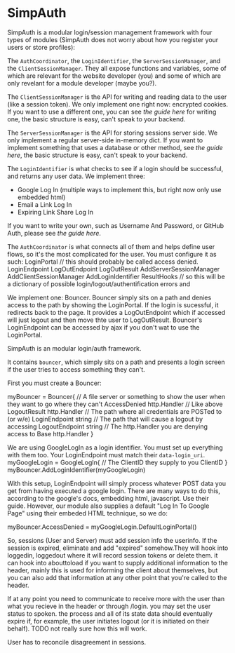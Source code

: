 # SimpAuth

SimpAuth is a modular login/session management framework with four types of modules (SimpAuth does not worry about how you register your users or store profiles):

The `AuthCoordinator`, the `LoginIdentifier`, the `ServerSessionManager`, and the `ClientSessionManager`. They all expose functions and variables, some of which are relevant for the website developer (you) and some of which are only revelant for a module developer (maybe you?). 

The `ClientSessionManager` is the API for writing and reading data to the user (like a session token). We only implement one right now: encrypted cookies. If you want to use a different one, you can see *the guide here* for writing one, the basic structure is easy, can't speak to your backend.

The `ServerSessionManager` is the API for storing sessions server side. We only implement a regular server-side in-memory dict. If you want to implement something that uses a database or other method, see *the guide here*, the basic structure is easy, can't speak to your backend.

The `LoginIdentifier` is what checks to see if a login should be successful, and returns any user data. We implement three:
* Google Log In (multiple ways to implement this, but right now only use embedded html)
* Email a Link Log In
* Expiring Link Share Log In

If you want to write your own, such as Username And Password, or GitHub Auth, please see *the guide here*.

The `AuthCoordinator` is what connects all of them and helps define user flows, so it's the most complicated for the user. You must configure it as such: 
LoginPortal // this should probably be called access denied.
LoginEndpoint
LogOutEndpoint
LogOutResult
AddServerSessionManager
AddClientSessionManager
AddLoginIdentifier
ResultHooks // so this will be a dictionary of possible login/logout/authentification errors and 

We implement one: Bouncer. Bouncer simply sits on a path and denies access to the path by showing the LoginPortal. If the login is sucessful, it redirects back to the page. It provides a LogOutEndpoint which if accessed will just logout and then move thte user to LogOutResult. Bouncer's LoginEndpoint can be accessed by ajax if you don't wat to use the LoginPortal.
 
SimpAuth is an modular login/auth framework.

It contains `bouncer`, which simply sits on a path and presents a login screen if the user tries to access something they can't.

First you must create a Bouncer:

myBouncer = Bouncer{
	// A file server or something to show the user when they want to go where they can't
	AccessDenied http.Handler
  // Like above
	LogoutResult http.Handler
  // The path where all credentials are POSTed to (or w/e)
	LoginEndpoint string
	// The path that will cause a logout by accessing
	LogoutEndpoint string
  // The http.Handler you are denying access to
  Base  http.Handler
}

We are using GoogleLogIn as a login identifier. You must set up everything with them too. Your LoginEndpoint must match their `data-login_uri`.
myGoogleLogin = GoogleLogIn{
	// The ClientID they supply to you
	ClientID
}
myBouncer.AddLoginIdentifier(myGoogleLogin)

With this setup, LoginEndpoint will simply process whatever POST data you get from having executed a google login. There are many ways to do this, according to the google's docs, embedding html, javascript. Use their guide. However, our module also supplies a default "Log In To Google Page" using their embeded HTML technique, so we do:

myBouncer.AccessDenied = myGoogleLogin.DefaultLoginPortal()

So, sessions (User and Server) must add session info the userinfo. If the session is expired, eliminate and add "expired" somehow.They will hook into loggedin, loggedout where it will record session tokens or delete them. it can hook into abouttoload if you want to supply additional information to the header, mainly this is used for informing the client about themselves, but you can also add that information at any other point that you're called to the header.

If at any point you need to communicate to receive more with the user than what you recieve in the header or through /login. you may set the user status to spoken. the process and all of its state data should eventually expire if, for example, the user initiates logout (or it is initiated on their behalf). TODO not really sure how this will work.

User has to reconcile disagreement in sessions.
